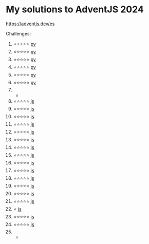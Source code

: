 # My solutions to AdventJS 2024

https://adventjs.dev/es

Challenges:

1. ⭐⭐⭐⭐⭐ [py](1.py)
2. ⭐⭐⭐⭐⭐ [py](2.py)
3. ⭐⭐⭐⭐⭐ [py](3.py)
4. ⭐⭐⭐⭐⭐ [py](4.py)
5. ⭐⭐⭐⭐⭐ [py](5.py)
6. ⭐⭐⭐⭐⭐ [py](6.py)
7. -
8. ⭐⭐⭐⭐⭐ [js](8.js)
9. ⭐⭐⭐⭐⭐ [js](9.js)
10. ⭐⭐⭐⭐⭐ [js](10.js)
11. ⭐⭐⭐⭐⭐ [js](11.js)
12. ⭐⭐⭐⭐⭐ [js](12.js)
13. ⭐⭐⭐⭐⭐ [js](13.js)
14. ⭐⭐⭐⭐⭐ [js](14.js)
15. ⭐⭐⭐⭐⭐ [js](15.js)
16. ⭐⭐⭐⭐⭐ [js](16.js)
17. ⭐⭐⭐⭐⭐ [js](17.js)
18. ⭐⭐⭐⭐⭐ [js](18.js)
19. ⭐⭐⭐⭐⭐ [js](19.js)
20. ⭐⭐⭐⭐⭐ [js](20.js)
21. ⭐⭐⭐⭐⭐ [js](21.js)
22. ⭐ [js](22.js)
23. ⭐⭐⭐⭐⭐ [js](23.js)
24. ⭐⭐⭐⭐⭐ [js](24.js)
25. -
